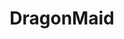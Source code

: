 ---
title: DragonMaid
crosslinks:
- anime
- livven
- Pixiv
- awwnime
- TheDragonGoddess
- MonsterMusume
- Animemes
- BadDragon
- lootcratespoilers
- AskReddit
- futurama
- KanMusu
- place
- SickFuckingAnime
- magicTCG
- ProCSS
- LoliDragon
- DeepFriedMemes
---